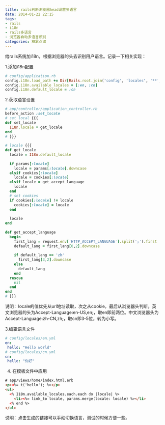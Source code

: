 ```yaml
---
title: rails判断浏览器head设置多语言
date: 2014-01-22 22:15
tags:
- rails
- i18n
- rails多语言
- 浏览器自动多语言识别
categories: 积累点滴
---
```


给rails系统加i18n，根据浏览器的头去识别用户语言。记录一下相关实现：

1.添加i18n配置

```ruby
# config/application.rb
config.i18n.load_path += Dir[Rails.root.join('config', 'locales', '**', '*.{rb,yml}')]
config.i18n.available_locales = [:en, :cn]
config.i18n.default_locale = :cn
```

2.获取语言设置

```ruby
# app/controller/application_controller.rb
before_action :set_locale
# set local {{{
def set_locale
  I18n.locale = get_locale
end
# }}}
 
# locale {{{
def get_locale
  locale = I18n.default_locale
 
  if params[:locale]
    locale = params[:locale].downcase
  elsif cookies[:locale]
    locale = cookies[:locale]
  elsif locale = get_accept_language
    locale
  end
  # set cookies
  if cookies[:locale] != locale
    cookies[:locale] = locale
  end
 
  locale
end
 
def get_accept_language
  begin
    first_lang = request.env['HTTP_ACCEPT_LANGUAGE'].split(';').first
    default_lang = first_lang[0,2].downcase
 
    if default_lang == 'zh'
      first_lang[3,2].downcase
    else
      default_lang
    end
  rescue
    nil
  end
end
# }}}
```

说明：locale的值优先从url地址读取，次之从cookie，最后从浏览器头判断。英文浏览器的头为Accept-Language:en-US,en;，取en即前两位。中文浏览器头为Accept-Language:zh-CN,zh;，取cn即3-5位，转为小写。

3.编辑语言文件

```yaml
# config/locales/en.yml
en:
 hello: "Hello world"
# config/locales/cn.yml
cn:
 hello: "你好"
```

4. 在模板文件中应用

```html
# app/views/home/index.html.erb
<p><%= t('hello'); %></p>
<ul>
  <% I18n.available_locales.each.each do |locale| %>
    <li><%= link_to locale, params.merge(locale: locale) %></li>
  <% end %>
</ul>
```

说明：点击生成的链接可以手动切换语言，测试的时候方便一些。